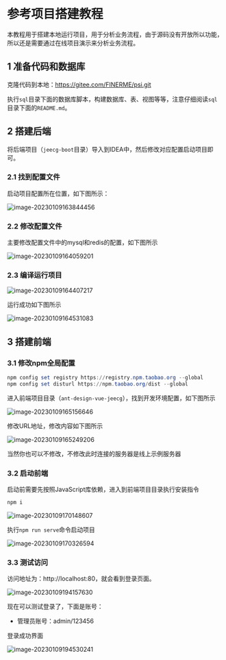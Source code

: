 # 参考项目搭建教程

本教程用于搭建本地运行项目，用于分析业务流程，由于源码没有开放所以功能，所以还是需要通过在线项目演示来分析业务流程。

## 1 准备代码和数据库

克隆代码到本地：https://gitee.com/FINERME/psi.git

执行`sql`目录下面的数据库脚本，构建数据库、表、视图等等，注意仔细阅读`sql`目录下面的`README.md`。

## 2 搭建后端

将后端项目（`jeecg-boot`目录）导入到IDEA中，然后修改对应配置启动项目即可。

### 2.1 找到配置文件

启动项目配置所在位置，如下图所示：

![image-20230109163844456](imgs/image-20230109163844456.png)

### 2.2 修改配置文件

主要修改配置文件中的mysql和redis的配置，如下图所示

![image-20230109164059201](imgs/image-20230109164059201.png)

### 2.3 编译运行项目

![image-20230109164407217](imgs/image-20230109164407217.png)

运行成功如下图所示

![image-20230109164531083](imgs/image-20230109164531083.png)

## 3 搭建前端

### 3.1 修改npm全局配置

```powershell
npm config set registry https://registry.npm.taobao.org --global
npm config set disturl https://npm.taobao.org/dist --global
```

进入前端项目目录（`ant-design-vue-jeecg`），找到开发环境配置，如下图所示

![image-20230109165156646](imgs/image-20230109165156646.png)

修改URL地址，修改内容如下图所示

![image-20230109165249206](imgs/image-20230109165249206.png)

当然你也可以不修改，不修改此时连接的服务器是线上示例服务器

### 3.2 启动前端

启动前需要先按照JavaScript库依赖，进入到前端项目目录执行安装指令

```powershell
npm i
```

![image-20230109170148607](imgs/image-20230109170148607.png)

执行`npm run serve`命令启动项目

![image-20230109170326594](imgs/image-20230109170326594.png)

### 3.3 测试访问

访问地址为：http://localhost:80，就会看到登录页面。

![image-20230109194157630](imgs/image-20230109194157630.png)

现在可以测试登录了，下面是账号：

- 管理员账号：admin/123456

登录成功界面

![image-20230109194530241](imgs/image-20230109194530241.png)
